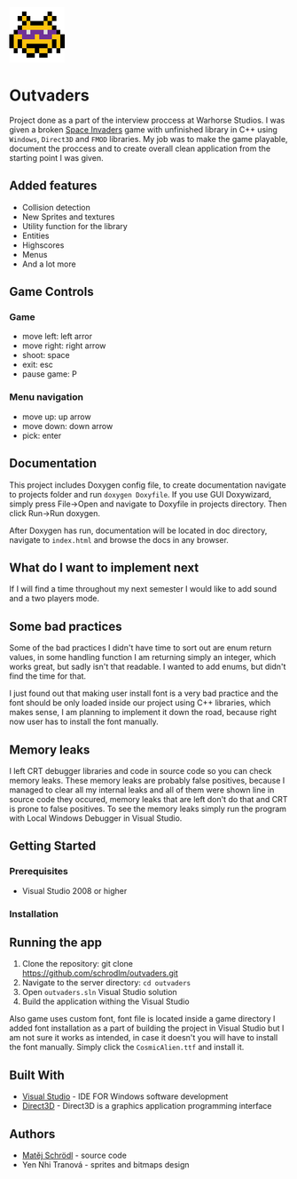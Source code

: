 ![outvader logo](gfx/enemy3_1.png)

# Outvaders

Project done as a part of the interview proccess at Warhorse Studios. I was given a broken [Space Invaders](https://en.wikipedia.org/wiki/Space_Invaders) game with unfinished library in C++ using `Windows`, `Direct3D` and `FMOD` libraries. My job was to make the game playable, document the proccess and to create overall clean application from the starting point I was given.

## Added features
- Collision detection
- New Sprites and textures
- Utility function for the library
- Entities
- Highscores
- Menus
- And a lot more

## Game Controls

### Game
- move left:    left arror
- move right:   right arrow
- shoot:        space
- exit:         esc
- pause game:   P

### Menu navigation
- move up:      up arrow
- move down:    down arrow
- pick:         enter

## Documentation 

This project includes Doxygen config file, to create documentation navigate to projects folder and run `doxygen Doxyfile`. If you use GUI Doxywizard, simply press File->Open and navigate to Doxyfile in projects directory. Then click Run->Run doxygen.

After Doxygen has run, documentation will be located in doc directory, navigate to `index.html` and browse the docs in any browser.

## What do I want to implement next

If I will find a time throughout my next semester I would like to add sound and a two players mode.

## Some bad practices
Some of the bad practices I didn't have time to sort out are enum return values, in some handling function I am returning simply an integer, which works great, but sadly isn't that readable. I wanted to add enums, but didn't find the time for that.

I just found out that making user install font is a very bad practice and the font should be only loaded inside our project using C++ libraries, which makes sense, I am planning to implement it down the road, because right now user has to install the font manually.

## Memory leaks
I left CRT debugger libraries and code in source code so you can check memory leaks. These memory leaks are probably false positives, because I managed to clear all my internal leaks and all of them were shown line in source code they occured, memory leaks that are left don't do that and CRT is prone to false positives. To see the memory leaks simply run the program with Local Windows Debugger in Visual Studio.


## Getting Started

### Prerequisites
- Visual Studio 2008 or higher

### Installation

## Running the app
1. Clone the repository: git clone https://github.com/schrodlm/outvaders.git
2. Navigate to the server directory: `cd outvaders`
3. Open `outvaders.sln` Visual Studio solution
4. Build the application withing the Visual Studio

Also game uses custom font, font file is located inside a game directory I added font installation as a part of building the project in Visual Studio but I am not sure it works as intended, in case it doesn't you will have to install the font manually. Simply click the `CosmicAlien.ttf` and install it.

## Built With
- [Visual Studio](https://visualstudio.microsoft.com/) - IDE FOR Windows software development
- [Direct3D](https://learn.microsoft.com/en-us/windows/win32/direct3d) - Direct3D is a graphics application programming interface

## Authors
- [Matěj Schrödl](https://github.com/schrodlm) - source code
- Yen Nhi Tranová - sprites and bitmaps design

